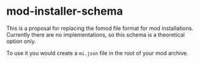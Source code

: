 # mod-installer-schema

This is a proposal for replacing the fomod file format for mod installations. Currently there are no implementations, so this schema is a theoretical option only.

To use it you would create a `mi.json` file in the root of your mod archive.
